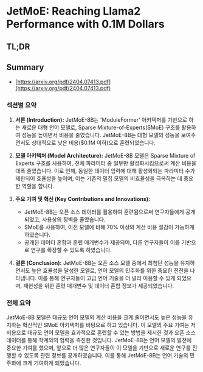 # JetMoE: Reaching Llama2 Performance with 0.1M Dollars
## TL;DR
## Summary
- [https://arxiv.org/pdf/2404.07413.pdf](https://arxiv.org/pdf/2404.07413.pdf)

### 섹션별 요약

1. **서론 (Introduction):**
   JetMoE-8B는 'ModuleFormer' 아키텍처를 기반으로 하는 새로운 대형 언어 모델로, Sparse Mixture-of-Experts(SMoE) 구조를 활용하여 성능을 높이면서 비용을 줄였습니다. JetMoE-8B는 대형 모델의 성능을 보여주면서도 상대적으로 낮은 비용($0.1M 이하)으로 훈련되었습니다.

2. **모델 아키텍처 (Model Architecture):**
   JetMoE-8B 모델은 Sparse Mixture of Experts 구조를 사용하여, 전체 파라미터 중 일부만 활성화시킴으로써 계산 비용을 대폭 줄였습니다. 이로 인해, 동일한 데이터 입력에 대해 활성화되는 파라미터 수가 제한되어 효율성을 높이며, 이는 기존의 밀집 모델의 비효율성을 극복하는 데 중요한 역할을 합니다.

3. **주요 기여 및 혁신 (Key Contributions and Innovations):**
   - JetMoE-8B는 오픈 소스 데이터를 활용하여 훈련됨으로써 연구자들에게 공개되었고, 사용상의 장벽을 줄였습니다.
   - SMoE를 사용하여, 이전 모델에 비해 70% 이상의 계산 비용 절감이 가능하게 하였습니다.
   - 공개된 데이터 혼합과 훈련 매개변수가 제공되어, 다른 연구자들이 이를 기반으로 연구를 확장할 수 있도록 하였습니다.

4. **결론 (Conclusion):**
   JetMoE-8B는 오픈 소스 모델 중에서 최첨단 성능을 유지하면서도 높은 효율성을 달성한 모델로, 언어 모델의 민주화를 위한 중요한 진전을 나타냅니다. 이를 통해 연구자들이 고급 언어 기술을 더 널리 이용할 수 있게 되었으며, 재현성을 위한 훈련 매개변수 및 데이터 혼합 정보가 제공되었습니다.

### 전체 요약

JetMoE-8B 모델은 대규모 언어 모델의 계산 비용을 크게 줄이면서도 높은 성능을 유지하는 혁신적인 SMoE 아키텍처를 바탕으로 하고 있습니다. 이 모델의 주요 기여는 저비용으로 대규모 언어 모델을 효과적으로 훈련할 수 있는 방법을 제시한 것과 오픈 소스 데이터를 통해 학계와의 협력을 촉진한 것입니다. JetMoE-8B는 언어 모델의 발전에 중요한 기여를 했으며, 앞으로 더 많은 연구자들이 이 모델을 기반으로 새로운 연구를 진행할 수 있도록 관련 정보를 공개하였습니다. 이를 통해 JetMoE-8B는 언어 기술의 민주화에 크게 기여하게 되었습니다.